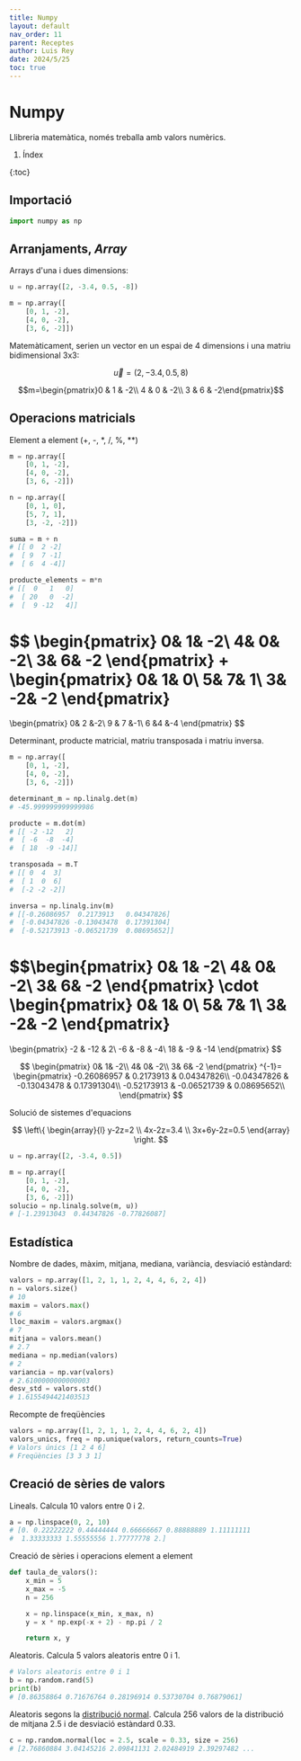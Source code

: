 ```yaml
---
title: Numpy
layout: default
nav_order: 11
parent: Receptes
author: Luis Rey
date: 2024/5/25
toc: true
---
```


# Numpy

Llibreria matemàtica, només treballa amb valors numèrics.

1. Índex

{:toc}

## Importació

```python
import numpy as np
```

## Arranjaments, *Array*


Arrays d'una i dues dimensions:

```python
u = np.array([2, -3.4, 0.5, -8])

m = np.array([
    [0, 1, -2],
    [4, 0, -2],
    [3, 6, -2]])
```

Matemàticament, serien un vector en un espai de 4 dimensions i una matriu bidimensional 3x3:

$$\vec{u}=(2, -3.4, 0.5, 8)$$

$$m=\begin{pmatrix}0 & 1 & -2\\
    4 & 0 & -2\\
    3 & 6 & -2\end{pmatrix}$$

## Operacions matricials

Element a element (+, -, *, /, %, **)

```python
m = np.array([
    [0, 1, -2],
    [4, 0, -2],
    [3, 6, -2]])

n = np.array([
    [0, 1, 0],
    [5, 7, 1],
    [3, -2, -2]])

suma = m + n
# [[ 0  2 -2]
#  [ 9  7 -1]
#  [ 6  4 -4]]

producte_elements = m*n
# [[  0   1   0]
#  [ 20   0  -2]
#  [  9 -12   4]]
```

$$
\begin{pmatrix}
    0& 1& -2\\
    4& 0& -2\\
    3& 6& -2
\end{pmatrix}
+
\begin{pmatrix}
    0& 1& 0\\
    5& 7& 1\\
    3& -2& -2
\end{pmatrix}
=
\begin{pmatrix}
    0&  2 &-2\\
    9 & 7 &-1\\
    6  &4 &-4
\end{pmatrix}
$$

Determinant, producte matricial, matriu transposada i matriu inversa.

```python
m = np.array([
    [0, 1, -2],
    [4, 0, -2],
    [3, 6, -2]])

determinant_m = np.linalg.det(m)
# -45.999999999999986

producte = m.dot(m)
# [[ -2 -12   2]
#  [ -6  -8  -4]
#  [ 18  -9 -14]]

transposada = m.T
# [[ 0  4  3]
#  [ 1  0  6]
#  [-2 -2 -2]]

inversa = np.linalg.inv(m)
# [[-0.26086957  0.2173913   0.04347826]
#  [-0.04347826 -0.13043478  0.17391304]
#  [-0.52173913 -0.06521739  0.08695652]]
```

$$\begin{pmatrix}
    0& 1& -2\\
    4& 0& -2\\
    3& 6& -2
\end{pmatrix}
\cdot
\begin{pmatrix}
    0& 1& 0\\
    5& 7& 1\\
    3& -2& -2
\end{pmatrix}
=
\begin{pmatrix}
    -2 & -12 & 2\\
    -6 & -8 & -4\\
    18 & -9 & -14
\end{pmatrix}
$$

$$
\begin{pmatrix}
    0& 1& -2\\
    4& 0& -2\\
    3& 6& -2
\end{pmatrix}
^{-1}=
\begin{pmatrix}
    -0.26086957 & 0.2173913 & 0.04347826\\
    -0.04347826 & -0.13043478 & 0.17391304\\
    -0.52173913 & -0.06521739 & 0.08695652\\
\end{pmatrix}
$$

Solució de sistemes d'equacions

$$
\left\{
\begin{array}{l}
y-2z=2 \\
4x-2z=3.4 \\
3x+6y-2z=0.5
\end{array}
\right.
$$

```python
u = np.array([2, -3.4, 0.5])

m = np.array([
    [0, 1, -2],
    [4, 0, -2],
    [3, 6, -2]])
solucio = np.linalg.solve(m, u))
# [-1.23913043  0.44347826 -0.77826087]
```

## Estadística

Nombre de dades, màxim, mitjana, mediana, variància, desviació estàndard:

```python
valors = np.array([1, 2, 1, 1, 2, 4, 4, 6, 2, 4])
n = valors.size()
# 10
maxim = valors.max()
# 6
lloc_maxim = valors.argmax()
# 7
mitjana = valors.mean()
# 2.7
mediana = np.median(valors)
# 2
variancia = np.var(valors)
# 2.6100000000000003
desv_std = valors.std()
# 1.6155494421403513
```

Recompte de freqüències

```python
valors = np.array([1, 2, 1, 1, 2, 4, 4, 6, 2, 4])
valors_unics, freq = np.unique(valors, return_counts=True)
# Valors únics [1 2 4 6]
# Freqüències [3 3 3 1]
```

## Creació de sèries de valors

Lineals. Calcula 10 valors entre 0 i 2.

```python
a = np.linspace(0, 2, 10)
# [0. 0.22222222 0.44444444 0.66666667 0.88888889 1.11111111
#  1.33333333 1.55555556 1.77777778 2.]
```

Creació de sèries i operacions element a element

```python
def taula_de_valors():
    x_min = 5
    x_max = -5
    n = 256

    x = np.linspace(x_min, x_max, n)
    y = x * np.exp(-x + 2) - np.pi / 2

    return x, y
```

Aleatoris. Calcula 5 valors aleatoris entre 0 i 1.

```python
# Valors aleatoris entre 0 i 1
b = np.random.rand(5)
print(b)
# [0.86358864 0.71676764 0.28196914 0.53730704 0.76879061]
```

Aleatoris segons la [distribució normal](<https://es.wikipedia.org/wiki/Distribuci%C3%B3n_normal>). Calcula 256 valors de la distribució de mitjana 2.5 i de desviació estàndard 0.33.

```python
c = np.random.normal(loc = 2.5, scale = 0.33, size = 256)
# [2.76860884 3.04145216 2.09841131 2.02484919 2.39297482 ...
```
